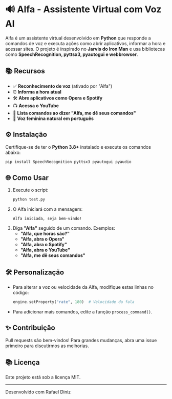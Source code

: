 # 🔊 Alfa - Assistente Virtual com Voz AI

Alfa é um assistente virtual desenvolvido em **Python** que responde a comandos de voz e executa ações como abrir aplicativos, informar a hora e acessar sites. O projeto é inspirado no **Jarvis do Iron Man** e usa bibliotecas como **SpeechRecognition, pyttsx3, pyautogui e webbrowser**.

## 📚 Recursos
- ✅ **Reconhecimento de voz** (ativado por "Alfa")
- ⏰ **Informa a hora atual**
- 🛠 **Abre aplicativos como Opera e Spotify**
- 📺 **Acessa o YouTube**
- 📖 **Lista comandos ao dizer "Alfa, me dê seus comandos"**
- 🎤 **Voz feminina natural em português**

## ⚙️ Instalação
Certifique-se de ter o **Python 3.8+** instalado e execute os comandos abaixo:

```sh
pip install SpeechRecognition pyttsx3 pyautogui pyaudio
```

## 🌐 Como Usar
1. Execute o script:
   ```sh
   python test.py
   ```
2. O Alfa iniciará com a mensagem:
   ```
   Alfa iniciada, seja bem-vindo!
   ```
3. Diga **"Alfa"** seguido de um comando. Exemplos:
   - **"Alfa, que horas são?"**
   - **"Alfa, abra o Opera"**
   - **"Alfa, abra o Spotify"**
   - **"Alfa, abra o YouTube"**
   - **"Alfa, me dê seus comandos"**

## 🛠️ Personalização
- Para alterar a voz ou velocidade da Alfa, modifique estas linhas no código:
  ```python
  engine.setProperty("rate", 180)  # Velocidade da fala
  ```
- Para adicionar mais comandos, edite a função `process_command()`.

## ✨ Contribuição
Pull requests são bem-vindos! Para grandes mudanças, abra uma issue primeiro para discutirmos as melhorias.

## 📚 Licença
Este projeto está sob a licença MIT.

---
Desenvolvido com Rafael Diniz


